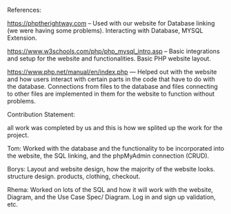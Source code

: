 References:

https://phptherightway.com – Used with our website for Database linking (we were having some problems).
Interacting with Database, MYSQL Extension.

https://www.w3schools.com/php/php_mysql_intro.asp – Basic integrations and setup for the website and functionalities. Basic PHP website layout.

https://www.php.net/manual/en/index.php — Helped out with the website and how users interact with certain parts in the code that have to do with the database. Connections from files to the database and files connecting to other files are implemented in them for the website to function without problems.

Contribution Statement:

all work was completed by us and this is how we splited up the work for the project.

Tom: Worked with the database and the functionality to be incorporated into the website, the SQL linking, and the phpMyAdmin connection (CRUD).

Borys: Layout and website design, how the majority of the website looks. structure design. products, clothing, checkout.

Rhema: Worked on lots of the SQL and how it will work with the website, Diagram, and the Use Case Spec/ Diagram. Log in and sign up validation, etc.

